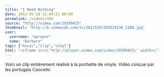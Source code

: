 ```yaml
---
title: "I Need Nothing"
date: 2012-05-18 12:44:21 00:00
permalink: /videos/204
source: "http://vimeo.com/29399425"
thumbnail: "http://b.vimeocdn.com/ts/203/529/203529236_1280.jpg"
user:
  username: "apropos"
  name: "Barbara"
tags: ["music","clip","vinyl"]
html: "<iframe src=\"http://player.vimeo.com/video/29399425\" width=\"1280\" height=\"720\" frameborder=\"0\" webkitallowfullscreen mozallowfullscreen allowfullscreen></iframe>"
---
```


Voici un clip entièrement réalisé à la pochette de vinyle. Vidéo conçue par les portugais Caoceito